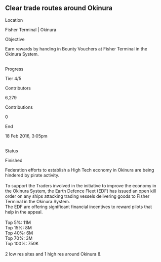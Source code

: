 ## Clear trade routes around Okinura

Location

Fisher Terminal \| Okinura

Objective

Earn rewards by handing in Bounty Vouchers at Fisher Terminal in the
Okinura System.

\
Progress

Tier 4/5

Contributors

6,279

Contributions

0

End

18 Feb 2016, 3:05pm

\
Status

Finished

Federation efforts to establish a High Tech economy in Okinura are being
hindered by pirate activity.\
\
To support the Traders involved in the initiative to improve the economy
in the Okinura System, the Earth Defence Fleet (EDF) has issued an open
kill order on any ships attacking trading vessels delivering goods to
Fisher Terminal in the Okinura System.\
The EDF are offering significant financial incentives to reward pilots
that help in the appeal.\
\
Top 5%: 11M\
Top 15%: 8M\
Top 40%: 6M\
Top 70%: 3M\
Top 100%: 750K\
\
2 low res sites and 1 high res around Okinura 8.
